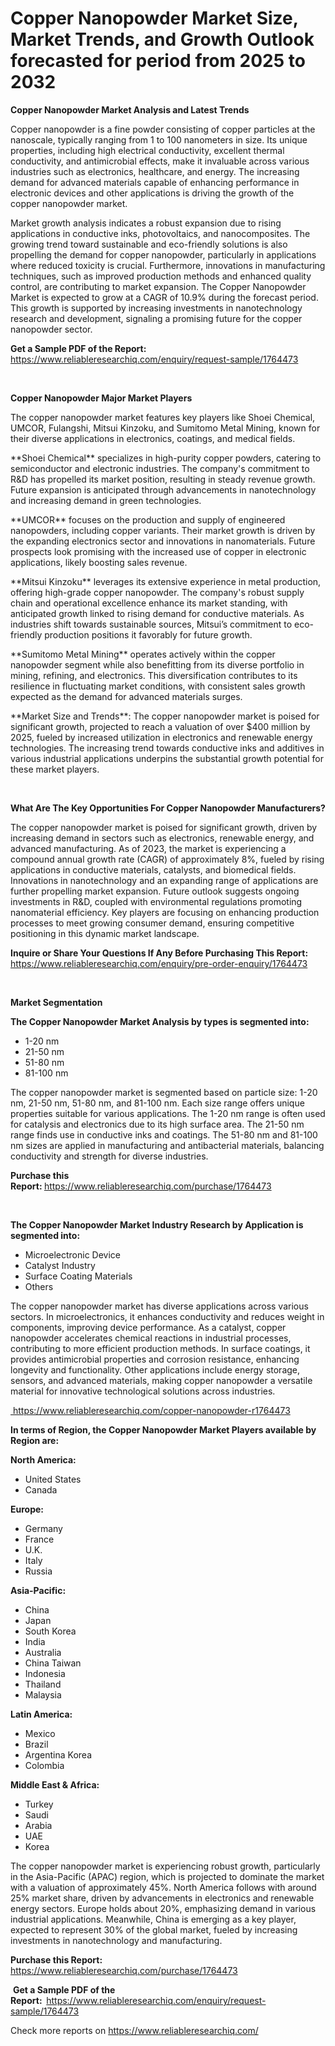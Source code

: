 <p><h1>Copper Nanopowder Market Size, Market Trends, and Growth Outlook forecasted for period from 2025 to 2032</h1></p><p><strong>Copper Nanopowder Market Analysis and Latest Trends</strong></p>
<p><p>Copper nanopowder is a fine powder consisting of copper particles at the nanoscale, typically ranging from 1 to 100 nanometers in size. Its unique properties, including high electrical conductivity, excellent thermal conductivity, and antimicrobial effects, make it invaluable across various industries such as electronics, healthcare, and energy. The increasing demand for advanced materials capable of enhancing performance in electronic devices and other applications is driving the growth of the copper nanopowder market.</p><p>Market growth analysis indicates a robust expansion due to rising applications in conductive inks, photovoltaics, and nanocomposites. The growing trend toward sustainable and eco-friendly solutions is also propelling the demand for copper nanopowder, particularly in applications where reduced toxicity is crucial. Furthermore, innovations in manufacturing techniques, such as improved production methods and enhanced quality control, are contributing to market expansion. The Copper Nanopowder Market is expected to grow at a CAGR of 10.9% during the forecast period. This growth is supported by increasing investments in nanotechnology research and development, signaling a promising future for the copper nanopowder sector.</p></p>
<p><strong>Get a Sample PDF of the Report:&nbsp;</strong> <a href="https://www.reliableresearchiq.com/enquiry/request-sample/1764473?utm_campaign=2739&utm_medium=2&utm_source=Github&utm_content=ia&utm_term=01042025&utm_id=copper-nanopowder">https://www.reliableresearchiq.com/enquiry/request-sample/1764473</a></p>
<p>&nbsp;</p>
<p><strong>Copper Nanopowder Major Market Players</strong></p>
<p><p>The copper nanopowder market features key players like Shoei Chemical, UMCOR, Fulangshi, Mitsui Kinzoku, and Sumitomo Metal Mining, known for their diverse applications in electronics, coatings, and medical fields.</p><p>**Shoei Chemical** specializes in high-purity copper powders, catering to semiconductor and electronic industries. The company's commitment to R&D has propelled its market position, resulting in steady revenue growth. Future expansion is anticipated through advancements in nanotechnology and increasing demand in green technologies.</p><p>**UMCOR** focuses on the production and supply of engineered nanopowders, including copper variants. Their market growth is driven by the expanding electronics sector and innovations in nanomaterials. Future prospects look promising with the increased use of copper in electronic applications, likely boosting sales revenue.</p><p>**Mitsui Kinzoku** leverages its extensive experience in metal production, offering high-grade copper nanopowder. The company's robust supply chain and operational excellence enhance its market standing, with anticipated growth linked to rising demand for conductive materials. As industries shift towards sustainable sources, Mitsui’s commitment to eco-friendly production positions it favorably for future growth.</p><p>**Sumitomo Metal Mining** operates actively within the copper nanopowder segment while also benefitting from its diverse portfolio in mining, refining, and electronics. This diversification contributes to its resilience in fluctuating market conditions, with consistent sales growth expected as the demand for advanced materials surges.</p><p>**Market Size and Trends**: The copper nanopowder market is poised for significant growth, projected to reach a valuation of over $400 million by 2025, fueled by increased utilization in electronics and renewable energy technologies. The increasing trend towards conductive inks and additives in various industrial applications underpins the substantial growth potential for these market players.</p></p>
<p>&nbsp;</p>
<p><strong>What Are The Key Opportunities For Copper Nanopowder Manufacturers?</strong></p>
<p><p>The copper nanopowder market is poised for significant growth, driven by increasing demand in sectors such as electronics, renewable energy, and advanced manufacturing. As of 2023, the market is experiencing a compound annual growth rate (CAGR) of approximately 8%, fueled by rising applications in conductive materials, catalysts, and biomedical fields. Innovations in nanotechnology and an expanding range of applications are further propelling market expansion. Future outlook suggests ongoing investments in R&D, coupled with environmental regulations promoting nanomaterial efficiency. Key players are focusing on enhancing production processes to meet growing consumer demand, ensuring competitive positioning in this dynamic market landscape.</p></p>
<p><strong>Inquire or Share Your Questions If Any Before Purchasing This Report:</strong> <a href="https://www.reliableresearchiq.com/enquiry/pre-order-enquiry/1764473?utm_campaign=2739&utm_medium=2&utm_source=Github&utm_content=ia&utm_term=01042025&utm_id=copper-nanopowder">https://www.reliableresearchiq.com/enquiry/pre-order-enquiry/1764473</a></p>
<p>&nbsp;</p>
<p><strong>Market Segmentation</strong></p>
<p><strong>The Copper Nanopowder Market Analysis by types is segmented into:</strong></p>
<p><ul><li>1-20 nm</li><li>21-50 nm</li><li>51-80 nm</li><li>81-100 nm</li></ul></p>
<p><p>The copper nanopowder market is segmented based on particle size: 1-20 nm, 21-50 nm, 51-80 nm, and 81-100 nm. Each size range offers unique properties suitable for various applications. The 1-20 nm range is often used for catalysis and electronics due to its high surface area. The 21-50 nm range finds use in conductive inks and coatings. The 51-80 nm and 81-100 nm sizes are applied in manufacturing and antibacterial materials, balancing conductivity and strength for diverse industries.</p></p>
<p><strong>Purchase this Report:&nbsp;</strong><a href="https://www.reliableresearchiq.com/purchase/1764473?utm_campaign=2739&utm_medium=2&utm_source=Github&utm_content=ia&utm_term=01042025&utm_id=copper-nanopowder">https://www.reliableresearchiq.com/purchase/1764473</a></p>
<p>&nbsp;</p>
<p><strong>The Copper Nanopowder Market Industry Research by Application is segmented into:</strong></p>
<p><ul><li>Microelectronic Device</li><li>Catalyst Industry</li><li>Surface Coating Materials</li><li>Others</li></ul></p>
<p><p>The copper nanopowder market has diverse applications across various sectors. In microelectronics, it enhances conductivity and reduces weight in components, improving device performance. As a catalyst, copper nanopowder accelerates chemical reactions in industrial processes, contributing to more efficient production methods. In surface coatings, it provides antimicrobial properties and corrosion resistance, enhancing longevity and functionality. Other applications include energy storage, sensors, and advanced materials, making copper nanopowder a versatile material for innovative technological solutions across industries.</p></p>
<p><a href="https://www.reliableresearchiq.com/copper-nanopowder-r1764473?utm_campaign=2739&utm_medium=2&utm_source=Github&utm_content=ia&utm_term=01042025&utm_id=copper-nanopowder">&nbsp;https://www.reliableresearchiq.com/copper-nanopowder-r1764473</a></p>
<p><strong>In terms of Region, the Copper Nanopowder Market Players available by Region are:</strong></p>
<p>
    <p> <strong> North America: </strong>
        <ul>
            <li>United States</li>
            <li>Canada</li>
        </ul>
        </p> 
    <p> <strong> Europe: </strong>
        <ul>
            <li>Germany</li>
            <li>France</li>
            <li>U.K.</li>
            <li>Italy</li>
            <li>Russia</li>
        </ul>
        </p> 
    <p> <strong> Asia-Pacific: </strong>
        <ul>
            <li>China</li>
            <li>Japan</li>
            <li>South Korea</li>
            <li>India</li>
            <li>Australia</li>
            <li>China Taiwan</li>
            <li>Indonesia</li>
            <li>Thailand</li>
            <li>Malaysia</li>
        </ul>
        </p> 
    <p> <strong> Latin America: </strong>
        <ul>
            <li>Mexico</li>
            <li>Brazil</li>
            <li>Argentina Korea</li>
            <li>Colombia</li>
        </ul>
        </p> 
    <p> <strong> Middle East & Africa: </strong>
        <ul>
            <li>Turkey</li>
            <li>Saudi</li>
            <li>Arabia</li>
            <li>UAE</li>
            <li>Korea</li>
        </ul>
    </p>
    </p>
<p><p>The copper nanopowder market is experiencing robust growth, particularly in the Asia-Pacific (APAC) region, which is projected to dominate the market with a valuation of approximately 45%. North America follows with around 25% market share, driven by advancements in electronics and renewable energy sectors. Europe holds about 20%, emphasizing demand in various industrial applications. Meanwhile, China is emerging as a key player, expected to represent 30% of the global market, fueled by increasing investments in nanotechnology and manufacturing.</p></p>
<p><strong>Purchase this Report: </strong><a href="https://www.reliableresearchiq.com/purchase/1764473?utm_campaign=2739&utm_medium=2&utm_source=Github&utm_content=ia&utm_term=01042025&utm_id=copper-nanopowder">https://www.reliableresearchiq.com/purchase/1764473</a></p>
<p>&nbsp;<strong>Get a Sample PDF of the Report:&nbsp;&nbsp;</strong><a href="https://www.reliableresearchiq.com/enquiry/request-sample/1764473?utm_campaign=2739&utm_medium=2&utm_source=Github&utm_content=ia&utm_term=01042025&utm_id=copper-nanopowder">https://www.reliableresearchiq.com/enquiry/request-sample/1764473</a></p>
<p><strong></strong></p>
<p>Check more reports on <a href="https://www.reliableresearchiq.com/?utm_campaign=2739&utm_medium=2&utm_source=Github&utm_content=ia&utm_term=01042025&utm_id=copper-nanopowder">https://www.reliableresearchiq.com/</a></p>